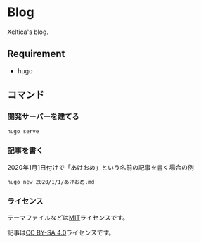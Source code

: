 # Blog

Xeltica's blog.

## Requirement

- hugo

## コマンド

### 開発サーバーを建てる

```
hugo serve
```

### 記事を書く

2020年1月1日付けで「あけおめ」という名前の記事を書く場合の例

```
hugo new 2020/1/1/あけおめ.md
```

### ライセンス

テーマファイルなどは[MIT](LICENSE)ライセンスです。

記事は[CC BY-SA 4.0](http://creativecommons.org/licenses/by-sa/4.0/)ライセンスです。